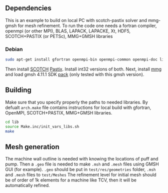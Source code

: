 ## Dependencies
This is an example to build on local PC with scotch-pastix solver and mmg-gmsh for mesh refinement.
To run the code one needs a fortran compiler, openmpi (or other MPI), BLAS, LAPACK, LAPACKE, Xt, HDF5, SCOTCH+PASTIX (or PETSc), MMG+GMSH libraries
### Debian
```zsh
sudo apt-get install gfortran openmpi-bin openmpi-common openmpi-doc libopenmpi-dev libblas-dev liblapacke-dev  liblapack-dev libxt-dev libhdf5-serial-dev 
```
Then install [SCOTCH](https://gitlab.inria.fr/scotch/scotch) [Pastix](https://solverstack.gitlabpages.inria.fr/pastix/md_docs_doxygen_chapters_Pastix_MPI.html). Install int32 versions of both.
Next, install [mmg](https://github.com/MmgTools/Mmg/wiki/Setup-guide) and load gmsh 4.11.1 SDK [pack](https://gmsh.info/bin/Linux/) (only tested with this gmsh version).

## Building
Make sure that you specify properly the paths to needed libraries.
By defualt `arch.make` file contains instructions for local build with gfortran, OpenMPI, SCOTCH+PASTIX, MMG+GMSH libraries.
```zsh
cd lib
source Make.inc/init_vars_libs.sh
make
```

## Mesh generation

The machine wall outline is needed with knowing the locations of puff and pump.
Then a `.geo` file is needed to make `.msh` and `.mesh` files using GMSH GUI (for example).
`.geo` should be put in `test/res/geometries` folder, `.msh` and `.mesh` files to `test/Meshes`
The refinement level for initial mesh should be of order of 1k elements for a machine like TCV, then it will be automatically refined.

